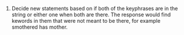 1. Decide new statements based on if both of the keyphrases are in the string or either one when both are there. The response would find kewords in them that were not meant to be there, for example smothered has mother. 